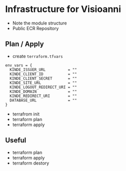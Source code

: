# Infrastructure for Visioanni

- Note the module structure
- Public ECR Repository

## Plan / Apply

- create `terraform.tfvars`

```
env_vars = {
  KINDE_ISSUER_URL          = ""
  KINDE_CLIENT_ID           = ""
  KINDE_CLIENT_SECRET       = ""
  KINDE_SITE_URL            = ""
  KINDE_LOGOUT_REDIRECT_URI = ""
  KINDE_DOMAIN              = ""
  KINDE_REDIRECT_URI        = ""
  DATABASE_URL              = ""
}
```

- terrafrom init
- terraform plan
- terraform apply

## Useful

- terraform plan
- terraform apply
- terraform destory
